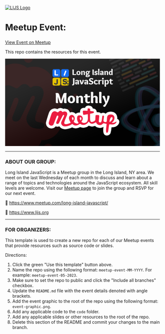 [![LIJS Logo](https://raw.githubusercontent.com/longislandjavascript/longislandjavascript/main/public/logo.png)](https://www.lijs.org)

# Meetup Event: <MONTH YYYY>
### <Event Title>

[View Event on Meetup](<ADD_URL_HERE>)

This repo contains the resources for this event.

![Event Graphic](event-graphic.png)


___

### ABOUT OUR GROUP:

Long Island JavaScript is a Meetup group in the Long Island, NY area. We meet on the last Wednesday of each month to discuss and learn about a range of topics and technologies around the JavaScript ecosystem. All skill levels are welcome. Visit our [Meetup page](https://www.meetup.com/long-island-javascript/) to join the group and RSVP for our next event.

🔗 https://www.meetup.com/long-island-javascript/

🔗 https://www.lijs.org


___
### FOR ORGANIZERS:

This template is used to create a new repo for each of our Meetup events that provide resources such as source code or slides.

Directions:
1. Click the green "Use this template" button above. 
2. Name the repo using the following format: `meetup-event-MM-YYYY`. For example: `meetup-event-05-2023`. 
3. Make sure to set the repo to public and click the "Include all branches" checkbox. 
4. Update the `README.md` file with the event details denoted with angle brackets.
5. Add the event graphic to the root of the repo using the following format: `event-graphic.png`.
6. Add any applicable code to the `code` folder.
7. Add any applicable slides or other resources to the root of the repo.
8. Delete this section of the README and commit your changes to the main branch.
